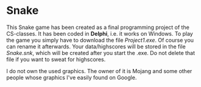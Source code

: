 # Snake
This Snake game has been created as a final programming project of the CS-classes. It has been coded in **Delphi**, i.e. it works on Windows.
To play the game you simply have to download the file _Project1.exe_. Of course you can rename it afterwards.
Your data/highscores will be stored in the file _Snake.snk_, which will be created after you start the .exe. Do not delete that file if you want to sweat for highscores.

I do not own the used graphics. The owner of it is Mojang and some other people whose graphics I've easily found on Google.
